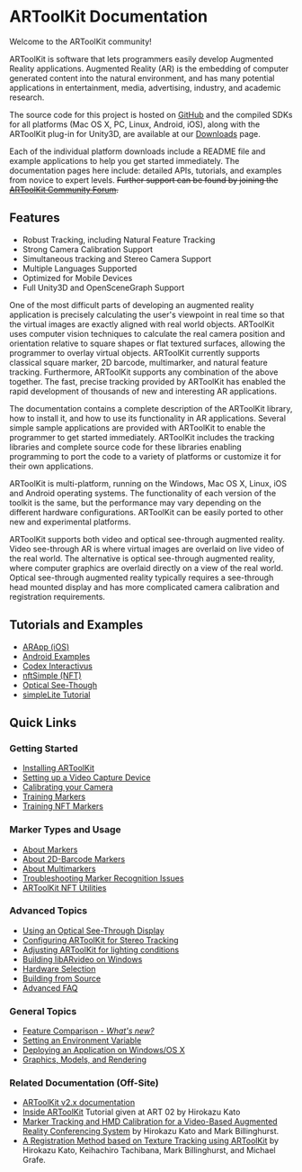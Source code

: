 # ARToolKit Documentation

Welcome to the ARToolKit community!

ARToolKit is software that lets programmers easily develop Augmented Reality applications. Augmented Reality (AR) is the embedding of computer generated content into the natural environment, and has many potential applications in entertainment, media, advertising, industry, and academic research.

The source code for this project is hosted on [GitHub][artk_github] and the compiled SDKs for all platforms (Mac OS X, PC, Linux, Android, iOS), along with the ARToolKit plug-in for Unity3D, are available at our [Downloads][artk_sdk_download] page.

Each of the individual platform downloads include a README file and example applications to help you get started immediately.  The documentation pages here include: detailed APIs, tutorials, and examples from novice to expert levels. ~~Further support can be found by joining the [ARToolKit Community Forum][artk_forums].~~

## Features

* Robust Tracking, including Natural Feature Tracking
* Strong Camera Calibration Support
* Simultaneous tracking and Stereo Camera Support
* Multiple Languages Supported
* Optimized for Mobile Devices
* Full Unity3D and OpenSceneGraph Support

One of the most difficult parts of developing an augmented reality application is precisely calculating the user's viewpoint in real time so that the virtual images are exactly aligned with real world objects. ARToolKit uses computer vision techniques to calculate the real camera position and orientation relative to square shapes or flat textured surfaces, allowing the programmer to overlay virtual objects. ARToolKit currently supports classical square marker, 2D barcode, multimarker, and natural feature tracking. Furthermore, ARToolKit supports any combination of the above together. The fast, precise tracking provided by ARToolKit has enabled the rapid development of thousands of new and interesting AR applications.

The documentation contains a complete description of the ARToolKit library, how to install it, and how to use its functionality in AR applications. Several simple sample applications are provided with ARToolKit to enable the programmer to get started immediately. ARToolKit includes the tracking libraries and complete source code for these libraries enabling programming to port the code to a variety of platforms or customize it for their own applications.

ARToolKit is multi-platform, running on the Windows, Mac OS X, Linux, iOS and Android operating systems. The functionality of each version of the toolkit is the same, but the performance may vary depending on the different hardware configurations. ARToolKit can be easily ported to other new and experimental platforms.

ARToolKit supports both video and optical see-through augmented reality. Video see-through AR is where virtual images are overlaid on live video of the real world. The alternative is optical see-through augmented reality, where computer graphics are overlaid directly on a view of the real world. Optical see-through augmented reality typically requires a see-through head mounted display and has more complicated camera calibration and registration requirements.

## Tutorials and Examples

* [ARApp (iOS)][example_arapp]
* [Android Examples][android_examples]
* [Codex Interactivus][codex_interactivus]
* [nftSimple (NFT)][example_nftsimple]
* [Optical See-Though][example_optical]
* [simpleLite Tutorial][example_simplelite]

## Quick Links

### Getting Started
* [Installing ARToolKit][about_installing]
* [Setting up a Video Capture Device][config_video_capture]
* [Calibrating your Camera][camera_calibration]
* [Training Markers][marker_training]
* [Training NFT Markers][marker_nft_training]

### Marker Types and Usage
* [About Markers][marker_about]
* [About 2D-Barcode Markers][marker_barcode]
* [About Multimarkers][marker_multi]
* [Troubleshooting Marker Recognition Issues][marker_troubleshooting]
* [ARToolKit NFT Utilities][marker_nft_utilities]

### Advanced Topics
* [Using an Optical See-Through Display][config_optical_see-through]
* [Configuring ARToolKit for Stereo Tracking][config_camera_stereo_tracking]
* [Adjusting ARToolKit for lighting conditions][config_adjusting_exposure]
* [Building libARvideo on Windows][windows_building_libarvideo]
* [Hardware Selection][about_hardware_selection]
* [Building from Source][build_artoolkit]
* [Advanced FAQ][about_faq]

### General Topics
* [Feature Comparison - *What's new?*][about_feature_comparison]
* [Setting an Environment Variable][general_environment_variables]
* [Deploying an Application on Windows/OS X][general_deploy_application]
* [Graphics, Models, and Rendering][about_rendering]

### Related Documentation (Off-Site)
* [ARToolKit v2.x documentation][external_2x_docs]
* [Inside ARToolKit][external_inside_artoolkit] Tutorial given at ART 02 by Hirokazu Kato
* [Marker Tracking and HMD Calibration for a Video-Based Augmented Reality Conferencing System][external_hmd_conferencing] by Hirokazu Kato and Mark Billinghurst.
* [A Registration Method based on Texture Tracking using ARToolKit][external_registration_method] by Hirokazu Kato, Keihachiro Tachibana, Mark Billinghurst, and Michael Grafe.

[about_installing]: 1_Getting_Started/about_installing.md
[config_video_capture]: 2_Configuration/config_video_capture.md
[camera_calibration]: 2_Configuration/config_camera_calibration.md
[marker_training]: 3_Marker_Training/marker_training.md
[marker_nft_training]: 3_Marker_Training/marker_nft_training.md
[marker_about]: 3_Marker_Training/marker_about.md
[marker_barcode]: 3_Marker_Training/marker_barcode.md
[marker_multi]: 3_Marker_Training/marker_multi.md
[marker_troubleshooting]: 3_Marker_Training/marker_troubleshooting.md
[marker_nft_utilities]: 3_Marker_Training/marker_nft_utilities.md
[config_optical_see-through]: 8_Advanced_Topics/config_optical_see-through.md
[config_camera_stereo_tracking]: 8_Advanced_Topics/config_camera_stereo_tracking.md
[config_adjusting_exposure]: 2_Configuration/config_adjusting_exposure.md
[windows_building_libarvideo]: 8_Advanced_Topics/windows_building_libarvideo.md
[about_hardware_selection]: 8_Advanced_Topics/about_hardware_selection.md
[build_artoolkit]: 8_Advanced_Topics/build_artoolkit.md
[about_faq]: 8_Advanced_Topics/about_faq.md
[about_feature_comparison]: 1_Getting_Started/about_feature_comparison.md
[general_environment_variables]: 1_Getting_Started/general_environment_variables.md
[general_deploy_application]: 1_Getting_Started/general_deploy_application.md
[about_rendering]: 1_Getting_Started/about_rendering.md
[android_examples]: 4_Android/android_examples.md
[example_arapp]: 7_Examples/example_arapp.md
[codex_interactivus]: 7_Examples/example_codex_interactivus.md
[example_nftsimple]: 7_Examples/example_nftsimple.md
[example_optical]: 7_Examples/example_optical.md
[example_simplelite]: 7_Examples/example_simplelite.md

[artk_github]: https://github.com/artoolkitx
[artk_sdk_download]: https://github.com/artoolkitx/artoolkit5/releases
[artk_forums]: http://artoolkit.org/community/forums/
[external_2x_docs]: http://www.hitl.washington.edu/artoolkit/documentation/
[external_inside_artoolkit]: http://www.hitl.washington.edu/artoolkit/Papers/ART02-Tutorial.pdf
[external_hmd_conferencing]: http://www.hitl.washington.edu/artoolkit/Papers/IWAR99.kato.pdf
[external_registration_method]: http://ieeexplore.ieee.org/xpls/abs_all.jsp?arnumber=1320435
